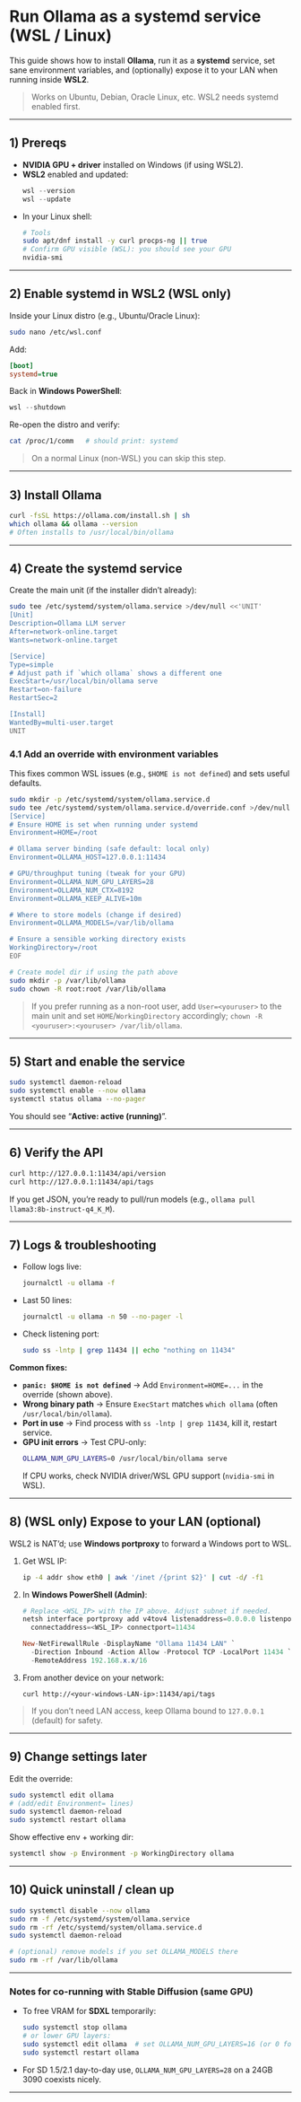 # Run Ollama as a systemd service (WSL / Linux)

This guide shows how to install **Ollama**, run it as a **systemd** service, set sane environment variables, and (optionally) expose it to your LAN when running inside **WSL2**.

> Works on Ubuntu, Debian, Oracle Linux, etc. WSL2 needs systemd enabled first.

---

## 1) Prereqs

- **NVIDIA GPU + driver** installed on Windows (if using WSL2).
- **WSL2** enabled and updated:
  ```powershell
  wsl --version
  wsl --update
  ```
- In your Linux shell:
  ```bash
  # Tools
  sudo apt/dnf install -y curl procps-ng || true
  # Confirm GPU visible (WSL): you should see your GPU
  nvidia-smi
  ```

---

## 2) Enable systemd in WSL2 (WSL only)

Inside your Linux distro (e.g., Ubuntu/Oracle Linux):
```bash
sudo nano /etc/wsl.conf
```
Add:
```ini
[boot]
systemd=true
```
Back in **Windows PowerShell**:
```powershell
wsl --shutdown
```
Re-open the distro and verify:
```bash
cat /proc/1/comm   # should print: systemd
```

> On a normal Linux (non-WSL) you can skip this step.

---

## 3) Install Ollama

```bash
curl -fsSL https://ollama.com/install.sh | sh
which ollama && ollama --version
# Often installs to /usr/local/bin/ollama
```

---

## 4) Create the systemd service

Create the main unit (if the installer didn’t already):
```bash
sudo tee /etc/systemd/system/ollama.service >/dev/null <<'UNIT'
[Unit]
Description=Ollama LLM server
After=network-online.target
Wants=network-online.target

[Service]
Type=simple
# Adjust path if `which ollama` shows a different one
ExecStart=/usr/local/bin/ollama serve
Restart=on-failure
RestartSec=2

[Install]
WantedBy=multi-user.target
UNIT
```

### 4.1 Add an override with environment variables

This fixes common WSL issues (e.g., `$HOME is not defined`) and sets useful defaults.

```bash
sudo mkdir -p /etc/systemd/system/ollama.service.d
sudo tee /etc/systemd/system/ollama.service.d/override.conf >/dev/null <<'EOF'
[Service]
# Ensure HOME is set when running under systemd
Environment=HOME=/root

# Ollama server binding (safe default: local only)
Environment=OLLAMA_HOST=127.0.0.1:11434

# GPU/throughput tuning (tweak for your GPU)
Environment=OLLAMA_NUM_GPU_LAYERS=28
Environment=OLLAMA_NUM_CTX=8192
Environment=OLLAMA_KEEP_ALIVE=10m

# Where to store models (change if desired)
Environment=OLLAMA_MODELS=/var/lib/ollama

# Ensure a sensible working directory exists
WorkingDirectory=/root
EOF

# Create model dir if using the path above
sudo mkdir -p /var/lib/ollama
sudo chown -R root:root /var/lib/ollama
```

> If you prefer running as a non-root user, add `User=<youruser>` to the main unit and set `HOME`/`WorkingDirectory` accordingly; `chown -R <youruser>:<youruser> /var/lib/ollama`.

---

## 5) Start and enable the service

```bash
sudo systemctl daemon-reload
sudo systemctl enable --now ollama
systemctl status ollama --no-pager
```

You should see “**Active: active (running)**”.

---

## 6) Verify the API

```bash
curl http://127.0.0.1:11434/api/version
curl http://127.0.0.1:11434/api/tags
```

If you get JSON, you’re ready to pull/run models (e.g., `ollama pull llama3:8b-instruct-q4_K_M`).

---

## 7) Logs & troubleshooting

- Follow logs live:
  ```bash
  journalctl -u ollama -f
  ```
- Last 50 lines:
  ```bash
  journalctl -u ollama -n 50 --no-pager -l
  ```
- Check listening port:
  ```bash
  sudo ss -lntp | grep 11434 || echo "nothing on 11434"
  ```

**Common fixes:**

- **`panic: $HOME is not defined`** → Add `Environment=HOME=...` in the override (shown above).
- **Wrong binary path** → Ensure `ExecStart` matches `which ollama` (often `/usr/local/bin/ollama`).
- **Port in use** → Find process with `ss -lntp | grep 11434`, kill it, restart service.
- **GPU init errors** → Test CPU-only:
  ```bash
  OLLAMA_NUM_GPU_LAYERS=0 /usr/local/bin/ollama serve
  ```
  If CPU works, check NVIDIA driver/WSL GPU support (`nvidia-smi` in WSL).

---

## 8) (WSL only) Expose to your LAN (optional)

WSL2 is NAT’d; use **Windows portproxy** to forward a Windows port to WSL.

1) Get WSL IP:
   ```bash
   ip -4 addr show eth0 | awk '/inet /{print $2}' | cut -d/ -f1
   ```
2) In **Windows PowerShell (Admin)**:
   ```powershell
   # Replace <WSL_IP> with the IP above. Adjust subnet if needed.
   netsh interface portproxy add v4tov4 listenaddress=0.0.0.0 listenport=11434 `
     connectaddress=<WSL_IP> connectport=11434

   New-NetFirewallRule -DisplayName "Ollama 11434 LAN" `
     -Direction Inbound -Action Allow -Protocol TCP -LocalPort 11434 `
     -RemoteAddress 192.168.x.x/16
   ```
3) From another device on your network:
   ```
   curl http://<your-windows-LAN-ip>:11434/api/tags
   ```

> If you don’t need LAN access, keep Ollama bound to `127.0.0.1` (default) for safety.

---

## 9) Change settings later

Edit the override:
```bash
sudo systemctl edit ollama
# (add/edit Environment= lines)
sudo systemctl daemon-reload
sudo systemctl restart ollama
```

Show effective env + working dir:
```bash
systemctl show -p Environment -p WorkingDirectory ollama
```

---

## 10) Quick uninstall / clean up

```bash
sudo systemctl disable --now ollama
sudo rm -f /etc/systemd/system/ollama.service
sudo rm -rf /etc/systemd/system/ollama.service.d
sudo systemctl daemon-reload

# (optional) remove models if you set OLLAMA_MODELS there
sudo rm -rf /var/lib/ollama
```

---

### Notes for co-running with Stable Diffusion (same GPU)

- To free VRAM for **SDXL** temporarily:
  ```bash
  sudo systemctl stop ollama
  # or lower GPU layers:
  sudo systemctl edit ollama  # set OLLAMA_NUM_GPU_LAYERS=16 (or 0 for CPU-only)
  sudo systemctl restart ollama
  ```
- For SD 1.5/2.1 day-to-day use, `OLLAMA_NUM_GPU_LAYERS=28` on a 24GB 3090 coexists nicely.

---

